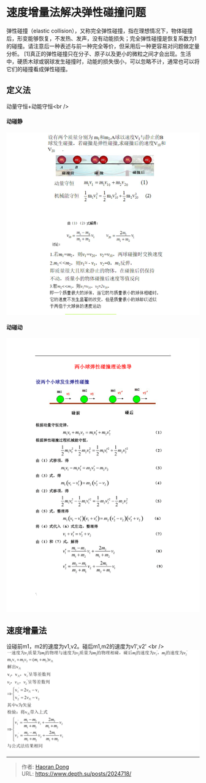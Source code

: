 # 速度增量法解决弹性碰撞问题

弹性碰撞（elastic collision），又称完全弹性碰撞，指在理想情况下，物体碰撞后，形变能够恢复，不发热、发声，没有动能损失；完全弹性碰撞是恢复系数为1的碰撞。请注意后一种表述与前一种完全等价，但采用后一种更容易对问题做定量分析。 [1]真正的弹性碰撞只在分子、原子以及更小的微粒之间才会出现。生活中，硬质木球或钢球发生碰撞时，动能的损失很小，可以忽略不计，通常也可以将它们的碰撞看成弹性碰撞。
## 定义法

动量守恒&#43;动能守恒&lt;br /&gt;

#### 动碰静
![1](_res/1.png)
#### 动碰动
![2](_res/2.png)

## 速度增量法
设碰前m1，m2的速度为v1,v2。碰后m1,m2的速度为v1&#39;,v2&#39; &lt;br /&gt;
![3](_res/3.png)




---

> 作者: [Haoran Dong](https://github.com/TEWQ1314)  
> URL: https://www.depth.su/posts/2024718/  

